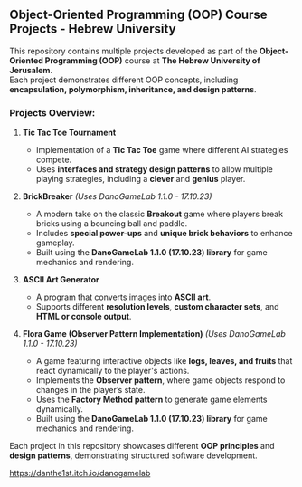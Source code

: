 ## **Object-Oriented Programming (OOP) Course Projects - Hebrew University**

This repository contains multiple projects developed as part of the **Object-Oriented Programming (OOP)** course at **The Hebrew University of Jerusalem**.  
Each project demonstrates different OOP concepts, including **encapsulation, polymorphism, inheritance, and design patterns**.

### **Projects Overview:**

1. **Tic Tac Toe Tournament**  
   - Implementation of a **Tic Tac Toe** game where different AI strategies compete.  
   - Uses **interfaces and strategy design patterns** to allow multiple playing strategies, including a **clever** and **genius** player.  

2. **BrickBreaker** *(Uses DanoGameLab 1.1.0 - 17.10.23)*  
   - A modern take on the classic **Breakout** game where players break bricks using a bouncing ball and paddle.  
   - Includes **special power-ups** and **unique brick behaviors** to enhance gameplay.  
   - Built using the **DanoGameLab 1.1.0 (17.10.23) library** for game mechanics and rendering.  

3. **ASCII Art Generator**  
   - A program that converts images into **ASCII art**.  
   - Supports different **resolution levels**, **custom character sets**, and **HTML or console output**.  

4. **Flora Game (Observer Pattern Implementation)** *(Uses DanoGameLab 1.1.0 - 17.10.23)*  
   - A game featuring interactive objects like **logs, leaves, and fruits** that react dynamically to the player's actions.  
   - Implements the **Observer pattern**, where game objects respond to changes in the player’s state.  
   - Uses the **Factory Method pattern** to generate game elements dynamically.  
   - Built using the **DanoGameLab 1.1.0 (17.10.23) library** for game mechanics and rendering.  

Each project in this repository showcases different **OOP principles** and **design patterns**, demonstrating structured software development.


https://danthe1st.itch.io/danogamelab
